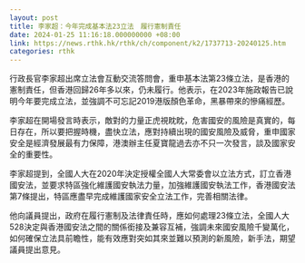 ```yaml
---
layout: post
title: 李家超：今年完成基本法23立法　履行憲制責任
date: 2024-01-25 11:16:18.000000000 +08:00
link: https://news.rthk.hk/rthk/ch/component/k2/1737713-20240125.htm
categories: rthk
---
```


行政長官李家超出席立法會互動交流答問會，重申基本法第23條立法，是香港的憲制責任，但香港回歸26年多以來，仍未履行。他表示，在2023年施政報告已說明今年要完成立法，並強調不可忘記2019港版顏色革命，黑暴帶來的慘痛經歷。

李家超在開場發言時表示，敵對的力量正虎視眈眈，危害國安的風險是真實的，每日存在，所以要把握時機，盡快立法，應對持續出現的國安風險及威脅，重申國家安全是經濟發展最有力保障，港澳辦主任夏寶龍過去亦不只一次發言，談及國家安全的重要性。

李家超提到，全國人大在2020年決定授權全國人大常委會以立法方式，訂立香港國安法，並要求特區強化維護國安執法力量，加強維護國安執法工作，香港國安法第7條提出，特區應盡早完成維護國家安全立法工作，完善相關法律。

他向議員提出，政府在履行憲制及法律責任時，應如何處理23條立法，全國人大528決定與香港國安法之間的關係銜接及兼容互補，強調未來國安風險千變萬化，如何確保立法具前瞻性，能有效應對突如其來並難以預測的新風險，新手法，期望議員提出意見。
